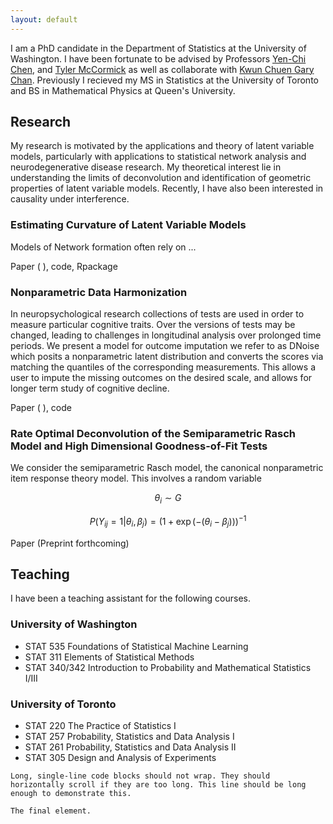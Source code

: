 ```yaml
---
layout: default
---
```


I am a PhD candidate in the Department of Statistics at the University of Washington.  I have been fortunate to be advised by Professors [Yen-Chi Chen](http://faculty.washington.edu/yenchic/), and [Tyler McCormick](https://thmccormick.github.io/) as well as collaborate with [Kwun Chuen Gary Chan](http://faculty.washington.edu/kcgchan/).  Previously I recieved my MS in Statistics at the University of Toronto and BS in Mathematical Physics at Queen's University. 

## Research 

My research is motivated by the applications and theory of latent variable models, particularly with applications to statistical network analysis and neurodegenerative disease research.  My theoretical interest lie in understanding the limits of deconvolution and identification of geometric properties of latent variable models.  Recently, I have also been interested in causality under interference. 

### Estimating Curvature of Latent Variable Models 
Models of Network formation often rely on ...

Paper \( \), code, Rpackage

### Nonparametric Data Harmonization 
In neuropsychological research collections of tests are used in order to measure particular cognitive traits.  Over the versions of tests may be changed, leading to challenges in longitudinal analysis over prolonged time periods.  We present a model for outcome imputation we refer to as DNoise which posits a nonparametric latent distribution and converts the scores via matching the quantiles of the corresponding measurements.  This allows a user to impute the missing outcomes on the desired scale, and allows for longer term study of cognitive decline. 

Paper \( \), code

### Rate Optimal Deconvolution of the Semiparametric Rasch Model and High Dimensional Goodness-of-Fit Tests
We consider the semiparametric Rasch model, the canonical nonparametric item response theory model. This involves a random variable 


$$ \theta_i \sim G $$

$$ P(Y_{ij} = 1|\theta_i, \beta_j) = (1 + \exp(-(\theta_i - \beta_j)))^{-1} $$

Paper \(Preprint forthcoming\)


## Teaching
I have been a teaching assistant for the following courses.  
### University of Washington
*   STAT 535 Foundations of Statistical Machine Learning
*   STAT 311 Elements of Statistical Methods
*   STAT 340/342 Introduction to Probability and Mathematical Statistics I/III 

### University of Toronto 
*   STAT 220 The Practice of Statistics I
*   STAT 257 Probability, Statistics and Data Analysis I
*   STAT 261 Probability, Statistics and Data Analysis II 
*   STAT 305 Design and Analysis of Experiments





```
Long, single-line code blocks should not wrap. They should horizontally scroll if they are too long. This line should be long enough to demonstrate this.
```

```
The final element.
```
